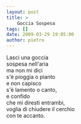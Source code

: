 ```yaml
---
layout: post
title: >
    Goccia Sospesa
tags: []
date: 2009-03-29 19:05:00
author: pietro
---
```

Lasci una goccia<br/>sospesa nell'aria<br/>ma non mi dici<br/>s'è pioggia o pianto<br/>e non capisco<br/>s'è lamento o canto,<br/>e confido<br/>che mi diresti entrambi,<br/>voglia di chiudere il cerchio<br/>con te accanto.

